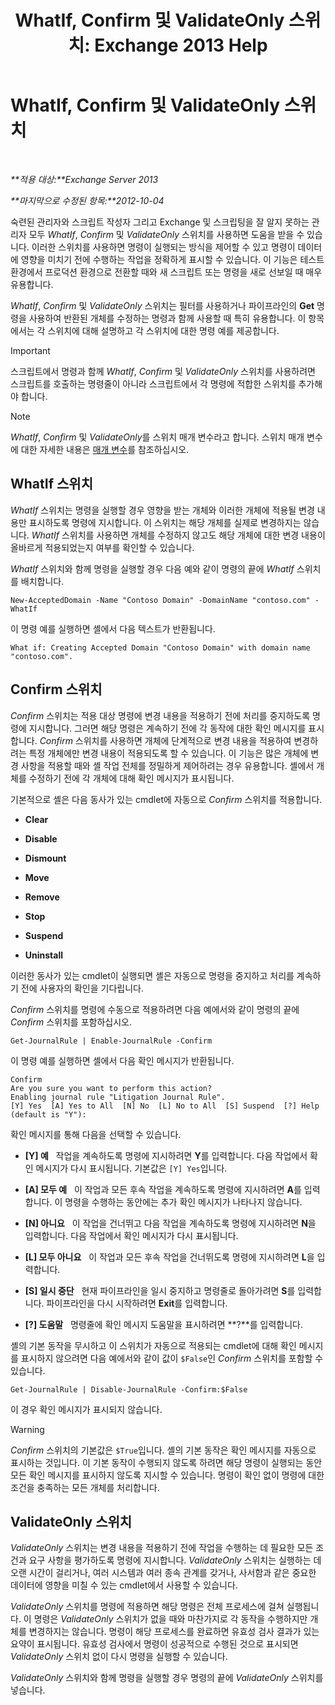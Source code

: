 ﻿---
title: 'WhatIf, Confirm 및 ValidateOnly 스위치: Exchange 2013 Help'
TOCTitle: WhatIf, Confirm 및 ValidateOnly 스위치
ms:assetid: a850eea7-431e-49c5-b877-1ebde2a2b48f
ms:mtpsurl: https://technet.microsoft.com/ko-kr/library/Bb124088(v=EXCHG.150)
ms:contentKeyID: 50483900
ms.date: 05/22/2018
mtps_version: v=EXCHG.150
ms.translationtype: MT
---

# WhatIf, Confirm 및 ValidateOnly 스위치

 

_**적용 대상:**Exchange Server 2013_

_**마지막으로 수정된 항목:**2012-10-04_

숙련된 관리자와 스크립트 작성자 그리고 Exchange 및 스크립팅을 잘 알지 못하는 관리자 모두 *WhatIf*, *Confirm* 및 *ValidateOnly* 스위치를 사용하면 도움을 받을 수 있습니다. 이러한 스위치를 사용하면 명령이 실행되는 방식을 제어할 수 있고 명령이 데이터에 영향을 미치기 전에 수행하는 작업을 정확하게 표시할 수 있습니다. 이 기능은 테스트 환경에서 프로덕션 환경으로 전환할 때와 새 스크립트 또는 명령을 새로 선보일 때 매우 유용합니다.

*WhatIf*, *Confirm* 및 *ValidateOnly* 스위치는 필터를 사용하거나 파이프라인의 **Get** 명령을 사용하여 반환된 개체를 수정하는 명령과 함께 사용할 때 특히 유용합니다. 이 항목에서는 각 스위치에 대해 설명하고 각 스위치에 대한 명령 예를 제공합니다.


> [!IMPORTANT]
> 스크립트에서 명령과 함께 <EM>WhatIf</EM>, <EM>Confirm</EM> 및 <EM>ValidateOnly</EM> 스위치를 사용하려면 스크립트를 호출하는 명령줄이 아니라 스크립트에서 각 명령에 적합한 스위치를 추가해야 합니다.




> [!NOTE]
> <EM>WhatIf</EM>, <EM>Confirm</EM> 및 <EM>ValidateOnly</EM>를 스위치 매개 변수라고 합니다. 스위치 매개 변수에 대한 자세한 내용은 <A href="https://technet.microsoft.com/ko-kr/library/bb124388(v=exchg.150)">매개 변수</A>를 참조하십시오.



## WhatIf 스위치

*WhatIf* 스위치는 명령을 실행할 경우 영향을 받는 개체와 이러한 개체에 적용될 변경 내용만 표시하도록 명령에 지시합니다. 이 스위치는 해당 개체를 실제로 변경하지는 않습니다. *WhatIf* 스위치를 사용하면 개체를 수정하지 않고도 해당 개체에 대한 변경 내용이 올바르게 적용되었는지 여부를 확인할 수 있습니다.

*WhatIf* 스위치와 함께 명령을 실행할 경우 다음 예와 같이 명령의 끝에 *WhatIf* 스위치를 배치합니다.

    New-AcceptedDomain -Name "Contoso Domain" -DomainName "contoso.com" -WhatIf 

이 명령 예를 실행하면 셸에서 다음 텍스트가 반환됩니다.

    What if: Creating Accepted Domain "Contoso Domain" with domain name "contoso.com".

## Confirm 스위치

*Confirm* 스위치는 적용 대상 명령에 변경 내용을 적용하기 전에 처리를 중지하도록 명령에 지시합니다. 그러면 해당 명령은 계속하기 전에 각 동작에 대한 확인 메시지를 표시합니다. *Confirm* 스위치를 사용하면 개체에 단계적으로 변경 내용을 적용하여 변경하려는 특정 개체에만 변경 내용이 적용되도록 할 수 있습니다. 이 기능은 많은 개체에 변경 사항을 적용할 때와 셸 작업 전체를 정밀하게 제어하려는 경우 유용합니다. 셸에서 개체를 수정하기 전에 각 개체에 대해 확인 메시지가 표시됩니다.

기본적으로 셸은 다음 동사가 있는 cmdlet에 자동으로 *Confirm* 스위치를 적용합니다.

  - **Clear**

  - **Disable**

  - **Dismount**

  - **Move**

  - **Remove**

  - **Stop**

  - **Suspend**

  - **Uninstall**

이러한 동사가 있는 cmdlet이 실행되면 셸은 자동으로 명령을 중지하고 처리를 계속하기 전에 사용자의 확인을 기다립니다.

*Confirm* 스위치를 명령에 수동으로 적용하려면 다음 예에서와 같이 명령의 끝에 *Confirm* 스위치를 포함하십시오.

    Get-JournalRule | Enable-JournalRule -Confirm

이 명령 예를 실행하면 셸에서 다음 확인 메시지가 반환됩니다.

    Confirm
    Are you sure you want to perform this action?
    Enabling journal rule "Litigation Journal Rule".
    [Y] Yes  [A] Yes to All  [N] No  [L] No to All  [S] Suspend  [?] Help
    (default is "Y"):

확인 메시지를 통해 다음을 선택할 수 있습니다.

  - **\[Y\] 예**   작업을 계속하도록 명령에 지시하려면 **Y**를 입력합니다. 다음 작업에서 확인 메시지가 다시 표시됩니다. 기본값은 `[Y] Yes`입니다.

  - **\[A\] 모두 예**   이 작업과 모든 후속 작업을 계속하도록 명령에 지시하려면 **A**를 입력합니다. 이 명령을 수행하는 동안에는 추가 확인 메시지가 나타나지 않습니다.

  - **\[N\] 아니요**   이 작업을 건너뛰고 다음 작업을 계속하도록 명령에 지시하려면 **N**을 입력합니다. 다음 작업에서 확인 메시지가 다시 표시됩니다.

  - **\[L\] 모두 아니요**   이 작업과 모든 후속 작업을 건너뛰도록 명령에 지시하려면 **L**을 입력합니다.

  - **\[S\] 일시 중단**   현재 파이프라인을 일시 중지하고 명령줄로 돌아가려면 **S**를 입력합니다. 파이프라인을 다시 시작하려면 **Exit**를 입력합니다.

  - **\[?\] 도움말**   명령줄에 확인 메시지 도움말을 표시하려면 **?**를 입력합니다.

셸의 기본 동작을 무시하고 이 스위치가 자동으로 적용되는 cmdlet에 대해 확인 메시지를 표시하지 않으려면 다음 예에서와 같이 값이 `$False`인 *Confirm* 스위치를 포함할 수 있습니다.

    Get-JournalRule | Disable-JournalRule -Confirm:$False

이 경우 확인 메시지가 표시되지 않습니다.


> [!WARNING]
> <EM>Confirm</EM> 스위치의 기본값은 <CODE>$True</CODE>입니다. 셸의 기본 동작은 확인 메시지를 자동으로 표시하는 것입니다. 이 기본 동작이 수행되지 않도록 하려면 해당 명령이 실행되는 동안 모든 확인 메시지를 표시하지 않도록 지시할 수 있습니다. 명령이 확인 없이 명령에 대한 조건을 충족하는 모든 개체를 처리합니다.



## ValidateOnly 스위치

*ValidateOnly* 스위치는 변경 내용을 적용하기 전에 작업을 수행하는 데 필요한 모든 조건과 요구 사항을 평가하도록 명령에 지시합니다. *ValidateOnly* 스위치는 실행하는 데 오랜 시간이 걸리거나, 여러 시스템과 여러 종속 관계를 갖거나, 사서함과 같은 중요한 데이터에 영향을 미칠 수 있는 cmdlet에서 사용할 수 있습니다.

*ValidateOnly* 스위치를 명령에 적용하면 해당 명령은 전체 프로세스에 걸쳐 실행됩니다. 이 명령은 *ValidateOnly* 스위치가 없을 때와 마찬가지로 각 동작을 수행하지만 개체를 변경하지는 않습니다. 명령이 해당 프로세스를 완료하면 유효성 검사 결과가 있는 요약이 표시됩니다. 유효성 검사에서 명령이 성공적으로 수행된 것으로 표시되면 *ValidateOnly* 스위치 없이 다시 명령을 실행할 수 있습니다.

*ValidateOnly* 스위치와 함께 명령을 실행할 경우 명령의 끝에 *ValidateOnly* 스위치를 넣습니다.

